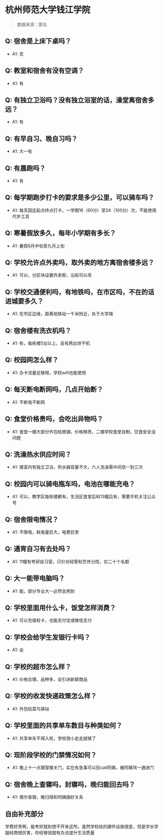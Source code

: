 # 杭州师范大学钱江学院

> 数据来源：匿名

## Q: 宿舍是上床下桌吗？

- A1: 否

## Q: 教室和宿舍有没有空调？

- A1: 有

## Q: 有独立卫浴吗？没有独立浴室的话，澡堂离宿舍多远？

- A1: 有

## Q: 有早自习、晚自习吗？

- A1: 大一有

## Q: 有晨跑吗？

- A1: 有

## Q: 每学期跑步打卡的要求是多少公里，可以骑车吗？

- A1: 每天固定起点终点打卡，一学期16（60分）至24（100分）次，不能使用代步工具

## Q: 寒暑假放多久，每年小学期有多长？

- A1: 暑假6月中旬至九月上旬

## Q: 学校允许点外卖吗，取外卖的地方离宿舍楼多远？

- A1: 可以，分区块设置外卖柜，沿街可以吊

## Q: 学校交通便利吗，有地铁吗，在市区吗，不在的话进城要多久？

- A1: 在市区边缘，距离地铁站一千米附近，处于大学城

## Q: 宿舍楼有洗衣机吗？

- A1: 有，每栋楼5台以上，且有两台烘干机

## Q: 校园网怎么样？

- A1: 办卡流量足够用，学校wifi也能使用

## Q: 每天断电断网吗，几点开始断？

- A1: 不断电不断网

## Q: 食堂价格贵吗，会吃出异物吗？

- A1: 食堂一楼大部分外包给商铺，价格稍贵，二楼学校食堂自制，饮食安全没问题

## Q: 洗澡热水供应时间？

- A1: 寝室内有独立卫浴，热水器容量不大，六人洗澡需中间烧一到三次

## Q: 校园内可以骑电瓶车吗，电池在哪能充电？

- A1: 可以，教学区每栋楼都有，生活区食堂后和13幢后有，需要手机关注公众号

## Q: 宿舍限电情况？

- A1: 不限电，耗电量巨大，电费巨贵

## Q: 通宵自习有去处吗？

- A1: 11幢有考研自习室，只针对经管和艺传分院，仅二十个名额

## Q: 大一能带电脑吗？

- A1: 能，部分专业大一必然会用到

## Q: 学校里面用什么卡，饭堂怎样消费？

- A1: 可以充值校卡，也能支付宝或微信支付

## Q: 学校会给学生发银行卡吗？

- A1: 会

## Q: 学校的超市怎么样？

- A1: 价格合理，品种多，会引进新颖商品

## Q: 学校的收发快递政策怎么样？

- A1: 外包给菜鸟驿站

## Q: 学校里面的共享单车数目与种类如何？

- A1: 共享单车不得入校，学校很小走走就够了

## Q: 现阶段学校的门禁情况如何？

- A1: 晚上十一点寝室楼关门，实在有急事可以狂call阿姨，被阿姨骂一通进门

## Q: 宿舍晚上查寝吗，封寝吗，晚归能回去吗？

- A1: 偶尔查寝，晚归得和阿姨搞好关系

## 自由补充部分

学费好贵啊，能考好就别想不开来这所。虽然学校给的硬件设施很差，但是学长学姐经商很厉害，你给够钱就有办法提升生活质量